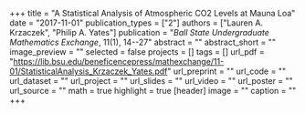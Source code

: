 +++
title = "A Statistical Analysis of Atmospheric CO2 Levels at Mauna Loa"
date = "2017-11-01"
publication_types = ["2"]
authors = ["Lauren A. Krzaczek", "Philip A. Yates"]
publication = "_Ball State Undergraduate Mathematics Exchange_, 11(1), 14--27" 
abstract = ""
abstract_short = ""
image_preview = ""
selected = false
projects = []
tags = []
url_pdf = "https://lib.bsu.edu/beneficencepress/mathexchange/11-01/StatisticalAnalysis_Krzaczek_Yates.pdf"
url_preprint = ""
url_code = ""
url_dataset = ""
url_project = ""
url_slides = ""
url_video = ""
url_poster = ""
url_source = ""
math = true
highlight = true
[header]
image = ""
caption = ""
+++
